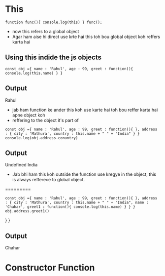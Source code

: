 # This
`function func(){
console.log(this)
}
func();`
* now this refers to a global object
* Agar ham aise hi direct use krte hai this toh bou global object koh reffers karta hai

## Using this indide the js objects
`const obj ={
name : 'Rahul',
age : 99,
greet : function(){
console.log(this.name)
}
}`
## Output
Rahul
* jab ham function ke ander this koh use karte hai toh bou reffer karta hai apne object koh
* reffering to the object it's part of


`const obj ={
name : 'Rahul',
age : 99,
greet : function(){
},
address : {
city : 'Mathura',
country : this.name + " " + "India"
}
}
console.log(obj.address.conuntry)`

## Output
Undefined India

* Jab bhi ham this koh outside the function use kregye in the object, this is always refferece to global object.

=========

`const obj ={
name : 'Rahul',
age : 99,
greet : function(){
},
address : {
city : 'Mathura',
country : this.name + " " + "India",
name : 'Chahar',
greet1 : function(){
console.log(this.name)
}
}
}
obj.address.greet1()`

}
}
## Output
Chahar


# Constructor Function

